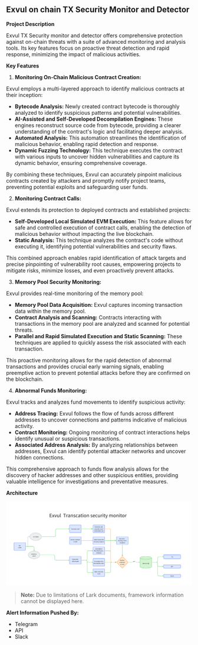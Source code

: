 ## Exvul on chain TX Security Monitor and Detector


**Project Description**

Exvul TX Security monitor and detector offers comprehensive protection against on-chain threats with a suite of advanced monitoring and analysis tools. Its key features focus on proactive threat detection and rapid response, minimizing the impact of malicious activities.

**Key Features**

1. **Monitoring On-Chain Malicious Contract Creation:**

Exvul employs a multi-layered approach to identify malicious contracts at their inception:

   * **Bytecode Analysis:** Newly created contract bytecode is thoroughly analyzed to identify suspicious patterns and potential vulnerabilities.
   * **AI-Assisted and Self-Developed Decompilation Engines:** These engines reconstruct source code from bytecode, providing a clearer understanding of the contract's logic and facilitating deeper analysis.
   * **Automated Analysis:** This automation streamlines the identification of malicious behavior, enabling rapid detection and response.
   * **Dynamic Fuzzing Technology:** This technique executes the contract with various inputs to uncover hidden vulnerabilities and capture its dynamic behavior, ensuring comprehensive coverage.

By combining these techniques, Exvul can accurately pinpoint malicious contracts created by attackers and promptly notify project teams, preventing potential exploits and safeguarding user funds.

2. **Monitoring Contract Calls:**

Exvul extends its protection to deployed contracts and established projects:

   * **Self-Developed Local Simulated EVM Execution:** This feature allows for safe and controlled execution of contract calls, enabling the detection of malicious behavior without impacting the live blockchain.
   * **Static Analysis:** This technique analyzes the contract's code without executing it, identifying potential vulnerabilities and security flaws.

This combined approach enables rapid identification of attack targets and precise pinpointing of vulnerability root causes, empowering projects to mitigate risks, minimize losses, and even proactively prevent attacks.

3. **Memory Pool Security Monitoring:**

Exvul provides real-time monitoring of the memory pool:

   * **Memory Pool Data Acquisition:** Exvul captures incoming transaction data within the memory pool.
   * **Contract Analysis and Scanning:** Contracts interacting with transactions in the memory pool are analyzed and scanned for potential threats.
   * **Parallel and Rapid Simulated Execution and Static Scanning:** These techniques are applied to quickly assess the risk associated with each transaction.

This proactive monitoring allows for the rapid detection of abnormal transactions and provides crucial early warning signals, enabling preemptive action to prevent potential attacks before they are confirmed on the blockchain.

4. **Abnormal Funds Monitoring:**

Exvul tracks and analyzes fund movements to identify suspicious activity:

   * **Address Tracing:** Exvul follows the flow of funds across different addresses to uncover connections and patterns indicative of malicious activity.
   * **Contract Monitoring:** Ongoing monitoring of contract interactions helps identify unusual or suspicious transactions.
   * **Associated Address Analysis:** By analyzing relationships between addresses, Exvul can identify potential attacker networks and uncover hidden connections.

This comprehensive approach to funds flow analysis allows for the discovery of hacker addresses and other suspicious entities, providing valuable intelligence for investigations and preventative measures.

**Architecture**

![alt text](./doc/image.png)


> **Note:** Due to limitations of Lark documents, framework information cannot be displayed here.

**Alert Information Pushed By:**

* Telegram
* API
* Slack
